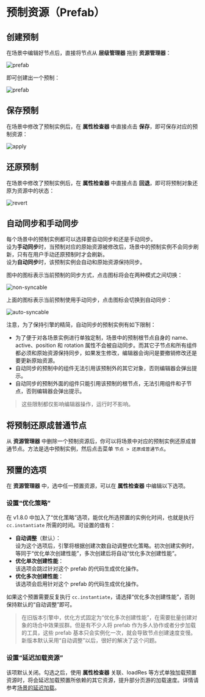 # 预制资源（Prefab）

## 创建预制

在场景中编辑好节点后，直接将节点从 **层级管理器** 拖到 **资源管理器**：

![prefab](prefab/create.png)

即可创建出一个预制：

![prefab](prefab/created.png)

## 保存预制

在场景中修改了预制实例后，在 **属性检查器** 中直接点击 **保存**，即可保存对应的预制资源：

![apply](prefab/apply.png)

## 还原预制

在场景中修改了预制实例后，在 **属性检查器** 中直接点击 **回退**，即可将预制对象还原为资源中的状态：

![revert](prefab/revert.png)

## 自动同步和手动同步

每个场景中的预制实例都可以选择要自动同步和还是手动同步。<br>
设为**手动同步**时，当预制对应的原始资源被修改后，场景中的预制实例不会同步刷新，只有在用户手动还原预制时才会刷新。<br>
设为**自动同步**时，该预制实例会自动和原始资源保持同步。

图中的图标表示当前预制的同步方式，点击图标将会在两种模式之间切换：

![non-syncable](prefab/non-syncable.png)

上面的图标表示当前预制使用手动同步，点击图标会切换到自动同步：

![auto-syncable](prefab/auto-syncable.png)

注意，为了保持引擎的精简，自动同步的预制实例有如下限制：
 - 为了便于对各场景实例进行单独定制，场景中的预制根节点自身的 name、active、position 和 rotation 属性不会被自动同步。而其它子节点和所有组件都必须和原始资源保持同步，如果发生修改，编辑器会询问是要撤销修改还是要更新原始资源。
 - 自动同步的预制中的组件无法引用该预制外的其它对象，否则编辑器会弹出提示。
 - 自动同步的预制外面的组件只能引用该预制的根节点，无法引用组件和子节点，否则编辑器会弹出提示。

> 这些限制都仅影响编辑器操作，运行时不影响。

## 将预制还原成普通节点

从 **资源管理器** 中删除一个预制资源后，你可以将场景中对应的预制实例还原成普通节点。方法是选中预制实例，然后点击菜单 `节点 > 还原成普通节点`。

## 预置的选项

在 **资源管理器** 中，选中任一预置资源，可以在 **属性检查器** 中编辑以下选项。

### 设置“优化策略”

在 v1.8.0 中加入了“优化策略”选项，能优化所选预置的实例化时间，也就是执行 `cc.instantiate` 所需的时间。可设置的值有：
 - **自动调整**（默认）：<br>
   设为这个选项后，引擎将根据创建次数自动调整优化策略。初次创建实例时，等同于“优化单次创建性能”，多次创建后将自动“优化多次创建性能”。
 - **优化单次创建性能**：<br>
   该选项会跳过针对这个 prefab 的代码生成优化操作。
 - **优化多次创建性能**：<br>
   该选项会启用针对这个 prefab 的代码生成优化操作。

如果这个预置需要反复执行 `cc.instantiate`，请选择“优化多次创建性能”，否则保持默认的“自动调整”即可。

> 在旧版本引擎中，优化方式固定为“优化多次创建性能”，在需要批量创建对象的场合中效果拔群。但是有不少人将 prefab 作为多人协作或者分步加载的工具，这些 prefab 基本只会实例化一次，就会导致节点创建速度变慢。新版本默认采用“自动调整”以后，很好的解决了这个问题。

### 设置“延迟加载资源”

该项默认关闭。勾选之后，使用 **属性检查器** 关联、loadRes 等方式单独加载预置资源时，将会延迟加载预置所依赖的其它资源，提升部分页游的加载速度。详情请参考[场景的延迟加载](scene-managing.md#async-load-assets)。
